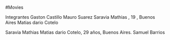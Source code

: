 #Movies

Integrantes
Gaston Castillo
Mauro Suarez
Saravia Mathias , 19 , Buenos Aires
Matias dario Cotelo

Saravia Mathias
Matias dario Cotelo, 29 años, Buenos Aires.
Samuel Barrios
